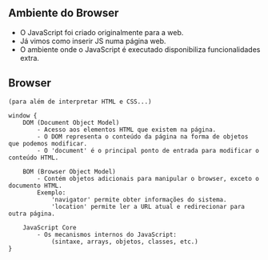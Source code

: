 ## Ambiente do Browser

- O JavaScript foi criado originalmente para a web.
- Já vimos como inserir JS numa página web.
- O ambiente onde o JavaScript é executado disponibiliza funcionalidades extra.

## Browser

    (para além de interpretar HTML e CSS...)

    window {
        DOM (Document Object Model)
            - Acesso aos elementos HTML que existem na página.
            - O DOM representa o conteúdo da página na forma de objetos que podemos modificar.
            - O 'document' é o principal ponto de entrada para modificar o conteúdo HTML.

        BOM (Browser Object Model)
            - Contém objetos adicionais para manipular o browser, exceto o documento HTML.
            Exemplo:
                'navigator' permite obter informações do sistema.
                'location' permite ler a URL atual e redirecionar para outra página.

        JavaScript Core
            - Os mecanismos internos do JavaScript:
                (sintaxe, arrays, objetos, classes, etc.)
    }
